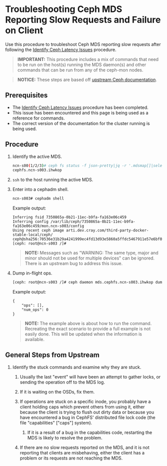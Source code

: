 # Troubleshooting Ceph MDS Reporting Slow Requests and Failure on Client

Use this procedure to troubleshoot Ceph MDS reporting slow requests after following the [Identify Ceph Latency Issues](Identify_Ceph_Latency_Issues.md) procedure.

> **IMPORTANT:** This procedure includes a mix of commands that need to be run on the host(s) running the MDS daemon(s) and other commands that can be run from any of the ceph-mon nodes.

> **NOTICE:** These steps are based off [upstream Ceph documentation](https://docs.ceph.com/en/octopus/cephfs/troubleshooting/).


## Prerequisites

* The [Identify Ceph Latency Issues](Identify_Ceph_Latency_Issues.md) procedure has been completed.
* This issue has been encountered and this page is being used as a reference for commands.
* The correct version of the documentation for the cluster running is being used.


## Procedure

1. Identify the active MDS.

   ```bash
   ncn-s00(1/2/3)# ceph fs status -f json-pretty|jq -r '.mdsmap[]|select(.state=="active")|.name'
   cephfs.ncn-s003.ihwkop
   ```

2. `ssh` to the host running the active MDS.

3. Enter into a cephadm shell.

   ```bash
   ncn-s003# cephadm shell
   ```

   Example output:

   ```
   Inferring fsid 7350865a-0b21-11ec-b9fa-fa163e06c459
   Inferring config /var/lib/ceph/7350865a-0b21-11ec-b9fa-fa163e06c459/mon.ncn-s003/config
   Using recent ceph image arti.dev.cray.com/third-party-docker-stable-local/ceph/   ceph@sha256:70536e31b29a4241999ec4fd13d93e5860a5ffdc5467911e57e6bf04dfe68337
   [ceph: root@ncn-s003 /]#
   ```

   > **NOTE:** Messages such as "WARNING: The same type, major and minor should not be used for multiple devices" can be ignored. There is an upstream bug to address this issue.

4. Dump in-flight ops.

   ```bash
   [ceph: root@ncn-s003 /]# ceph daemon mds.cephfs.ncn-s003.ihwkop dump_ops_in_flight
   ```

   Example output:

   ```
   {
       "ops": [],
       "num_ops": 0
   }
   ```

   > **NOTE:** The example above is about how to run the command. Recreating the exact scenario to provide a full example is not easily done. This will be updated when the information is available.


## General Steps from Upstream

1. Identify the stuck commands and examine why they are stuck.
   
   1. Usually the last "event" will have been an attempt to gather locks, or sending the operation off to the MDS log.
   
   2. If it is waiting on the OSDs, fix them.
   
   3. If operations are stuck on a specific inode, you probably have a client holding caps which prevent others from using it, either because the client is trying to flush out dirty data or because you have encountered a bug in CephFS' distributed file lock code (the file "capabilities" ["caps"] system).
   
      1. If it is a result of a bug in the capabilities code, restarting the MDS is likely to resolve the problem.
   
   4. If there are no slow requests reported on the MDS, and it is not reporting that clients are misbehaving, either the client has a problem or its requests are not reaching the MDS.

